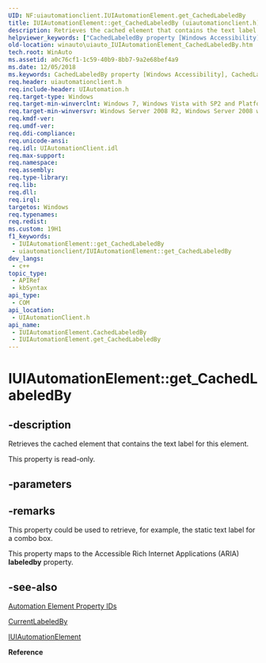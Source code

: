 ```yaml
---
UID: NF:uiautomationclient.IUIAutomationElement.get_CachedLabeledBy
title: IUIAutomationElement::get_CachedLabeledBy (uiautomationclient.h)
description: Retrieves the cached element that contains the text label for this element.
helpviewer_keywords: ["CachedLabeledBy property [Windows Accessibility]","CachedLabeledBy property [Windows Accessibility]","IUIAutomationElement interface","IUIAutomationElement interface [Windows Accessibility]","CachedLabeledBy property","IUIAutomationElement.CachedLabeledBy","IUIAutomationElement.get_CachedLabeledBy","IUIAutomationElement::CachedLabeledBy","IUIAutomationElement::get_CachedLabeledBy","get_CachedLabeledBy","uiauto.uiauto_IUIAutomationElement_CachedLabeledBy","uiauto_IUIAutomationElement_CachedLabeledBy","uiautomationclient/IUIAutomationElement::CachedLabeledBy","uiautomationclient/IUIAutomationElement::get_CachedLabeledBy","winauto.uiauto_IUIAutomationElement_CachedLabeledBy"]
old-location: winauto\uiauto_IUIAutomationElement_CachedLabeledBy.htm
tech.root: WinAuto
ms.assetid: a0c76cf1-1c59-40b9-8bb7-9a2e68bef4a9
ms.date: 12/05/2018
ms.keywords: CachedLabeledBy property [Windows Accessibility], CachedLabeledBy property [Windows Accessibility],IUIAutomationElement interface, IUIAutomationElement interface [Windows Accessibility],CachedLabeledBy property, IUIAutomationElement.CachedLabeledBy, IUIAutomationElement.get_CachedLabeledBy, IUIAutomationElement::CachedLabeledBy, IUIAutomationElement::get_CachedLabeledBy, get_CachedLabeledBy, uiauto.uiauto_IUIAutomationElement_CachedLabeledBy, uiauto_IUIAutomationElement_CachedLabeledBy, uiautomationclient/IUIAutomationElement::CachedLabeledBy, uiautomationclient/IUIAutomationElement::get_CachedLabeledBy, winauto.uiauto_IUIAutomationElement_CachedLabeledBy
req.header: uiautomationclient.h
req.include-header: UIAutomation.h
req.target-type: Windows
req.target-min-winverclnt: Windows 7, Windows Vista with SP2 and Platform Update for Windows Vista, Windows XP with SP3 and Platform Update for Windows Vista [desktop apps only]
req.target-min-winversvr: Windows Server 2008 R2, Windows Server 2008 with SP2 and Platform Update for Windows Server 2008, Windows Server 2003 with SP2 and Platform Update for Windows Server 2008 [desktop apps only]
req.kmdf-ver: 
req.umdf-ver: 
req.ddi-compliance: 
req.unicode-ansi: 
req.idl: UIAutomationClient.idl
req.max-support: 
req.namespace: 
req.assembly: 
req.type-library: 
req.lib: 
req.dll: 
req.irql: 
targetos: Windows
req.typenames: 
req.redist: 
ms.custom: 19H1
f1_keywords:
 - IUIAutomationElement::get_CachedLabeledBy
 - uiautomationclient/IUIAutomationElement::get_CachedLabeledBy
dev_langs:
 - c++
topic_type:
 - APIRef
 - kbSyntax
api_type:
 - COM
api_location:
 - UIAutomationClient.h
api_name:
 - IUIAutomationElement.CachedLabeledBy
 - IUIAutomationElement.get_CachedLabeledBy
---
```


# IUIAutomationElement::get_CachedLabeledBy


## -description

Retrieves the cached element that contains the text label for this element.

This property is read-only.

## -parameters

## -remarks

This property could be used to retrieve, for example, the static text label for a combo box.

This property maps to the Accessible Rich Internet Applications (ARIA) <b>labeledby</b> property.

## -see-also

<a href="/windows/desktop/WinAuto/uiauto-automation-element-propids">Automation Element Property IDs</a>



<a href="/windows/desktop/api/uiautomationclient/nf-uiautomationclient-iuiautomationelement-get_currentlabeledby">CurrentLabeledBy</a>



<a href="/windows/desktop/api/uiautomationclient/nn-uiautomationclient-iuiautomationelement">IUIAutomationElement</a>



<b>Reference</b>